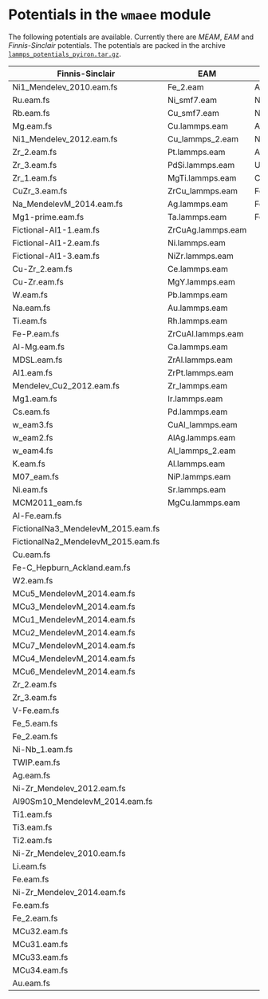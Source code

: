 # Potentials in the `wmaee` module

The following potentials are available. Currently there are *MEAM*, *EAM* and *Finnis-Sinclair* potentials.
The potentials are packed in the archive [`lammps_potentials_pyiron.tar.gz`](lammps_potentials_pyiron.tar.gz).


|  Finnis-Sinclair | EAM | MEAM |
|------|-------|------------------|
|Ni1_Mendelev_2010.eam.fs|Fe_2.eam|AgTaO3.meam|
|Ru.eam.fs|Ni_smf7.eam|Nouranian_CH.meam|
|Rb.eam.fs|Cu_smf7.eam|Ni.meam|
|Mg.eam.fs|Cu.lammps.eam|Al.meam|
|Ni1_Mendelev_2012.eam.fs|Cu_lammps_2.eam|NiTi.meam|
|Zr_2.eam.fs|Pt.lammps.eam|AlU.meam|
|Zr_3.eam.fs|PdSi.lammps.eam|U.meam|
|Zr_1.eam.fs|MgTi.lammps.eam|Cu.meam|
|CuZr_3.eam.fs|ZrCu_lammps.eam|Fe.meam|
|Na_MendelevM_2014.eam.fs|Ag.lammps.eam|FeTiC.meam|
|Mg1-prime.eam.fs|Ta.lammps.eam|Fe3C_Liyanage_2014.meam|
|Fictional-Al1-1.eam.fs|ZrCuAg.lammps.eam||
|Fictional-Al1-2.eam.fs|Ni.lammps.eam||
|Fictional-Al1-3.eam.fs|NiZr.lammps.eam||
|Cu-Zr_2.eam.fs|Ce.lammps.eam||
|Cu-Zr.eam.fs|MgY.lammps.eam||
|W.eam.fs|Pb.lammps.eam||
|Na.eam.fs|Au.lammps.eam||
|Ti.eam.fs|Rh.lammps.eam||
|Fe-P.eam.fs|ZrCuAl.lammps.eam||
|Al-Mg.eam.fs|Ca.lammps.eam||
|MDSL.eam.fs|ZrAl.lammps.eam||
|Al1.eam.fs|ZrPt.lammps.eam||
|Mendelev_Cu2_2012.eam.fs|Zr_lammps.eam||
|Mg1.eam.fs|Ir.lammps.eam||
|Cs.eam.fs|Pd.lammps.eam||
|w_eam3.fs|CuAl_lammps.eam||
|w_eam2.fs|AlAg.lammps.eam||
|w_eam4.fs|Al_lammps_2.eam||
|K.eam.fs|Al.lammps.eam||
|M07_eam.fs|NiP.lammps.eam||
|Ni.eam.fs|Sr.lammps.eam||
|MCM2011_eam.fs|MgCu.lammps.eam||
|Al-Fe.eam.fs|||
|FictionalNa3_MendelevM_2015.eam.fs|||
|FictionalNa2_MendelevM_2015.eam.fs|||
|Cu.eam.fs|||
|Fe-C_Hepburn_Ackland.eam.fs|||
|W2.eam.fs|||
|MCu5_MendelevM_2014.eam.fs|||
|MCu3_MendelevM_2014.eam.fs|||
|MCu1_MendelevM_2014.eam.fs|||
|MCu2_MendelevM_2014.eam.fs|||
|MCu7_MendelevM_2014.eam.fs|||
|MCu4_MendelevM_2014.eam.fs|||
|MCu6_MendelevM_2014.eam.fs|||
|Zr_2.eam.fs|||
|Zr_3.eam.fs|||
|V-Fe.eam.fs|||
|Fe_5.eam.fs|||
|Fe_2.eam.fs|||
|Ni-Nb_1.eam.fs|||
|TWIP.eam.fs|||
|Ag.eam.fs|||
|Ni-Zr_Mendelev_2012.eam.fs|||
|Al90Sm10_MendelevM_2014.eam.fs|||
|Ti1.eam.fs|||
|Ti3.eam.fs|||
|Ti2.eam.fs|||
|Ni-Zr_Mendelev_2010.eam.fs|||
|Li.eam.fs|||
|Fe.eam.fs|||
|Ni-Zr_Mendelev_2014.eam.fs|||
|Fe.eam.fs|||
|Fe_2.eam.fs|||
|MCu32.eam.fs|||
|MCu31.eam.fs|||
|MCu33.eam.fs|||
|MCu34.eam.fs|||
|Au.eam.fs||